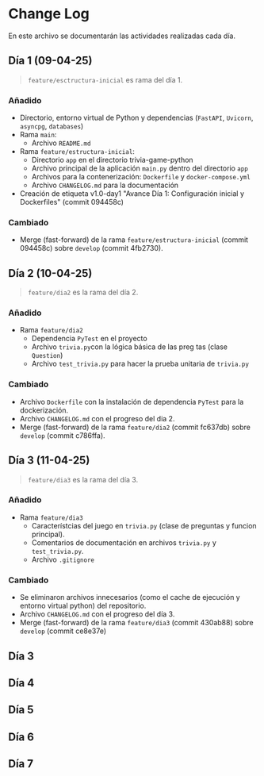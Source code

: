 # Change Log

En este archivo se documentarán las actividades realizadas cada día.

## Día 1 (09-04-25)

> `feature/esctructura-inicial` es rama del día 1.

### Añadido

- Directorio, entorno virtual de Python y dependencias (`FastAPI`, `Uvicorn`, `asyncpg`, `databases`)
- Rama `main`:
    - Archivo `README.md`
- Rama `feature/estructura-inicial`:
    - Directorio `app` en el directorio trivia-game-python
    - Archivo principal de la aplicación `main.py` dentro del directorio `app`
    - Archivos para la contenerización: `Dockerfile` y `docker-compose.yml`
    - Archivo `CHANGELOG.md` para la documentación 
-  Creación de etiqueta v1.0-day1 "Avance Día 1: Configuración inicial y Dockerfiles" (commit 094458c)

### Cambiado

- Merge (fast-forward) de la rama `feature/estructura-inicial` (commit 094458c) sobre `develop` (commit 4fb2730).

## Día 2 (10-04-25)

> `feature/dia2` es la rama del día 2.

### Añadido

- Rama `feature/dia2`
    - Dependencia `PyTest` en el proyecto
    - Archivo `trivia.py`con la lógica básica de las preg tas (clase `Question`)
    - Archivo `test_trivia.py` para hacer la prueba unitaria de `trivia.py`

### Cambiado

- Archivo `Dockerfile` con la instalación de dependencia `PyTest` para la dockerización.
- Archivo `CHANGELOG.md` con el progreso del dia 2.
- Merge (fast-forward) de la rama `feature/dia2` (commit fc637db) sobre `develop` (commit c786ffa).


## Día 3 (11-04-25)

> `feature/dia3` es la rama del día 3.

### Añadido

- Rama `feature/dia3`
    - Característcias del juego en `trivia.py` (clase de preguntas y funcion principal).
    - Comentarios de documentación en archivos `trivia.py` y `test_trivia.py`.
    - Archivo `.gitignore`

### Cambiado

- Se eliminaron archivos innecesarios (como el cache de ejecución y entorno virtual python) del repositorio.
- Archivo `CHANGELOG.md` con el progreso del día 3.
- Merge (fast-forward) de la rama `feature/dia3` (commit 430ab88) sobre `develop` (commit ce8e37e)

## Día 3
## Día 4
## Día 5
## Día 6
## Día 7
